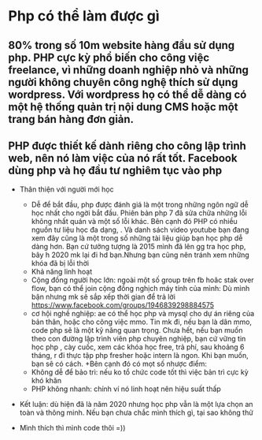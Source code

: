 # Php có thể làm được gì

## 80% trong số 10m website hàng đầu sử dụng php. PHP cực kỳ phổ biến cho công việc freelance, vì những doanh nghiệp nhỏ và những người không chuyên công nghệ thích sử dụng wordpress. Với wordpress họ có thể dễ dàng có một hệ thống quản trị nội dung CMS hoặc một trang bán hàng đơn giản.

## PHP được thiết kế dành riêng cho công lập trình web, nên nó làm việc của nó rất tốt. Facebook dùng php và họ đầu tư nghiêm tục vào php

+ Thân thiện với người mới học
    + Dễ để bắt đầu, php được đánh giá là một trong những ngôn ngữ dễ học nhất cho ngời bắt đầu. Phiên bản php 7 đã sửa chữa những lỗi không nhất quán và một số lỗi khác. Bên cạnh đó PHP có nhiều nguồn tư liệu học đa dạng, . Và danh sách video youtube bạn đang xem đây cũng là một trong số những tài liệu giúp bạn học php dễ dàng hơn. Bạn cứ tưởng tượng là 2015 mình đã lên gg tra học php, bây h 2020 mk lại đi hd bạn.Nhưng bạn cũng nên tránh xem những khóa đã bị lỗi thời
    + Khả năng linh hoạt
    + Cộng đồng người học lớn: ngoài một số group trên fb hoăc stak over flow, bạn có thể join cộng đồng nghịch máy tính của mình: Dù mình bận nhưng mk sẽ sắp xếp thời gian để trả lời
    https://www.facebook.com/groups/1946839298884575
    + cơ hội nghề nghiệp: ae có thể học php và mysql cho dự án riêng của bản thân, hoặc cho công việc mmo. Tin mk đi, nếu bạn là dân mmo, code php sẽ là một kỹ năng quan trọng. Chưa hết, nếu bạn muốn theo con đường lập trình viên php chuyên nghiệp, bạn cứ vững tin học php , cày cuốc, xem các khóa học free, trả phí, sau khoảng 6 tháng, r đi thực tập php fresher hoặc intern là ngon. Khi bạn muốn, bạn sẽ có cách. 
+Bên cạnh đó có mọt số nhược điểm:
    + Không dễ để bảo trì: nếu ko tổ chức code tốt thì việc bản trì cực kỳ khó khăn
    + PHP không nhanh: chính ví nó linh hoạt nên hiệu suất thấp

+ Kết luận: dù hiện đã là năm 2020 nhưng học php vẫn là một lựa chọn an toàn và thông minh. Nếu bạn chưa chắc mình thích gì, tại sao không thử
+ Mình thích thì mình code thôi =))



